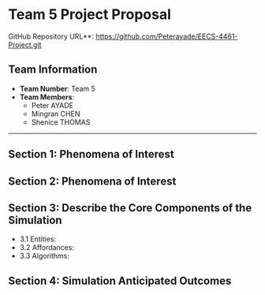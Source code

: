 # Team 5 Project Proposal
GitHub Repository URL**: <https://github.com/Peterayade/EECS-4461-Project.git>  

## Team Information
- **Team Number**: Team 5  
- **Team Members**:  
  - Peter AYADE  
  - Mingran CHEN  
  - Shenice THOMAS  
  
---
## Section 1: Phenomena of Interest

## Section 2: Phenomena of Interest

## Section 3: Describe the Core Components of the Simulation
- 3.1 Entities:
- 3.2 Affordances:
- 3.3 Algorithms:

## Section 4: Simulation Anticipated Outcomes


